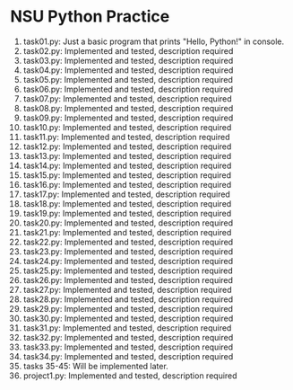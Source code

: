 # NSU Python Practice
1. task01.py: Just a basic program that prints "Hello, Python!" in console.
2. task02.py: Implemented and tested, description required
3. task03.py: Implemented and tested, description required
4. task04.py: Implemented and tested, description required
5. task05.py: Implemented and tested, description required
6. task06.py: Implemented and tested, description required
7. task07.py: Implemented and tested, description required
8. task08.py: Implemented and tested, description required
9. task09.py: Implemented and tested, description required
10. task10.py: Implemented and tested, description required
11. task11.py: Implemented and tested, description required
12. task12.py: Implemented and tested, description required
13. task13.py: Implemented and tested, description required
14. task14.py: Implemented and tested, description required
15. task15.py: Implemented and tested, description required
16. task16.py: Implemented and tested, description required
17. task17.py: Implemented and tested, description required
18. task18.py: Implemented and tested, description required
19. task19.py: Implemented and tested, description required
20. task20.py: Implemented and tested, description required
21. task21.py: Implemented and tested, description required
22. task22.py: Implemented and tested, description required
23. task23.py: Implemented and tested, description required
24. task24.py: Implemented and tested, description required
25. task25.py: Implemented and tested, description required
26. task26.py: Implemented and tested, description required
27. task27.py: Implemented and tested, description required
28. task28.py: Implemented and tested, description required
29. task29.py: Implemented and tested, description required
30. task30.py: Implemented and tested, description required
31. task31.py: Implemented and tested, description required
32. task32.py: Implemented and tested, description required
33. task33.py: Implemented and tested, description required
34. task34.py: Implemented and tested, description required
35. tasks 35-45: Will be implemented later. 
36. project1.py: Implemented and tested, description required
